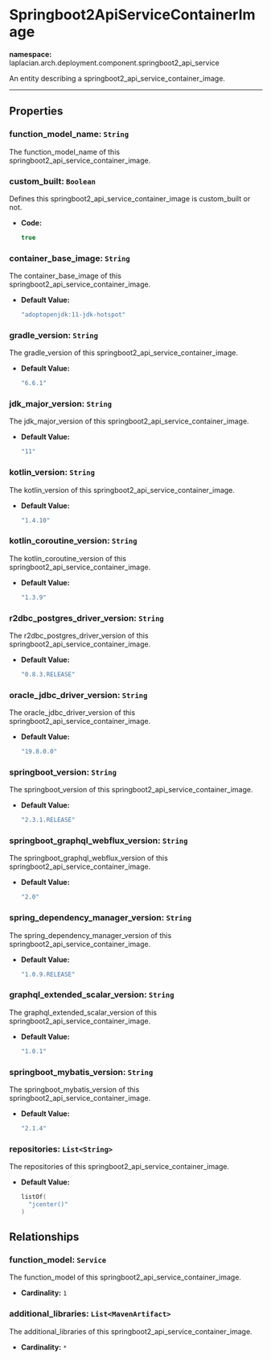 # **Springboot2ApiServiceContainerImage**
**namespace:** laplacian.arch.deployment.component.springboot2_api_service

An entity describing a springboot2_api_service_container_image.



---

## Properties

### function_model_name: `String`
The function_model_name of this springboot2_api_service_container_image.

### custom_built: `Boolean`
Defines this springboot2_api_service_container_image is custom_built or not.
- **Code:**
  ```kotlin
  true
  ```

### container_base_image: `String`
The container_base_image of this springboot2_api_service_container_image.
- **Default Value:**
  ```kotlin
  "adoptopenjdk:11-jdk-hotspot"
  ```

### gradle_version: `String`
The gradle_version of this springboot2_api_service_container_image.
- **Default Value:**
  ```kotlin
  "6.6.1"
  ```

### jdk_major_version: `String`
The jdk_major_version of this springboot2_api_service_container_image.
- **Default Value:**
  ```kotlin
  "11"
  ```

### kotlin_version: `String`
The kotlin_version of this springboot2_api_service_container_image.
- **Default Value:**
  ```kotlin
  "1.4.10"
  ```

### kotlin_coroutine_version: `String`
The kotlin_coroutine_version of this springboot2_api_service_container_image.
- **Default Value:**
  ```kotlin
  "1.3.9"
  ```

### r2dbc_postgres_driver_version: `String`
The r2dbc_postgres_driver_version of this springboot2_api_service_container_image.
- **Default Value:**
  ```kotlin
  "0.8.3.RELEASE"
  ```

### oracle_jdbc_driver_version: `String`
The oracle_jdbc_driver_version of this springboot2_api_service_container_image.
- **Default Value:**
  ```kotlin
  "19.8.0.0"
  ```

### springboot_version: `String`
The springboot_version of this springboot2_api_service_container_image.
- **Default Value:**
  ```kotlin
  "2.3.1.RELEASE"
  ```

### springboot_graphql_webflux_version: `String`
The springboot_graphql_webflux_version of this springboot2_api_service_container_image.
- **Default Value:**
  ```kotlin
  "2.0"
  ```

### spring_dependency_manager_version: `String`
The spring_dependency_manager_version of this springboot2_api_service_container_image.
- **Default Value:**
  ```kotlin
  "1.0.9.RELEASE"
  ```

### graphql_extended_scalar_version: `String`
The graphql_extended_scalar_version of this springboot2_api_service_container_image.
- **Default Value:**
  ```kotlin
  "1.0.1"
  ```

### springboot_mybatis_version: `String`
The springboot_mybatis_version of this springboot2_api_service_container_image.
- **Default Value:**
  ```kotlin
  "2.1.4"
  ```

### repositories: `List<String>`
The repositories of this springboot2_api_service_container_image.
- **Default Value:**
  ```kotlin
  listOf(
    "jcenter()"
  )
  ```

## Relationships

### function_model: `Service`
The function_model of this springboot2_api_service_container_image.
- **Cardinality:** `1`

### additional_libraries: `List<MavenArtifact>`
The additional_libraries of this springboot2_api_service_container_image.
- **Cardinality:** `*`